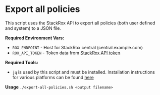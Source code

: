 # Export all policies

This script uses the StackRox API to export all policies (both user defined and system) to a JSON file.

**Required Environment Vars:**
* `ROX_ENDPOINT` - Host for StackRox central (central.example.com)
* `ROX_API_TOKEN` - Token data from [StackRox API token](https://docs.openshift.com/acs/4.2/cli/using-the-roxctl-cli.html#authenticating-by-using-the-roxctl-cli_using-roxctl-cli)

**Required Tools:**
* `jq` is used by this script and must be installed.  Installation instructions for various platforms can be found [here](https://stedolan.github.io/jq/download/)

**Usage**
`./export-all-policies.sh <output filename>`
